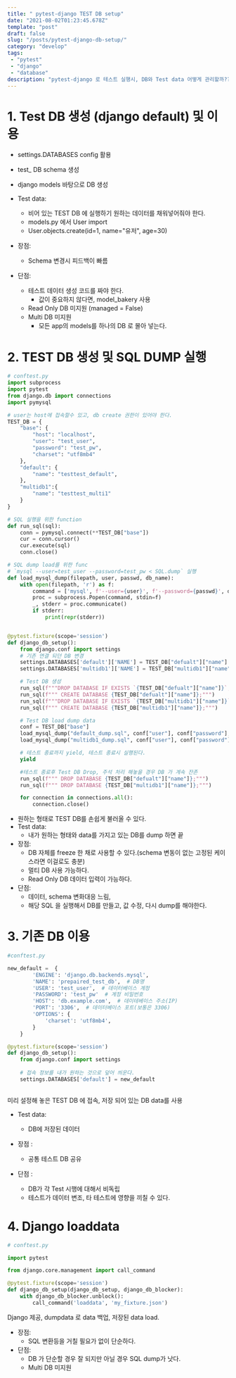 ```yaml
---
title: " pytest-django TEST DB setup"
date: "2021-08-02T01:23:45.678Z"
template: "post"
draft: false
slug: "/posts/pytest-django-db-setup/"
category: "develop"
tags:
 - "pytest"
 - "django"
 - "database"
description: "pytest-django 로 테스트 실행시, DB와 Test data 어떻게 관리할까??"
---
```

# 1. Test DB 생성 (django default) 및 이용

- settings.DATABASES config 활용
- test_<settings Server NAME>  DB schema 생성
- django models 바탕으로 DB 생성
- Test data: 
    - 비어 있는 TEST DB 에 실행하기 원하는 데이터를 채워넣어줘야 한다.
    - models.py 에서 User import
    - User.objects.create(id=1, name="유저", age=30)

- 장점:
    -  Schema 변경시 피드백이 빠름
- 단점: 
    - 테스트 데이터 생성 코드를 짜야 한다.
        - 값이 중요하지 않다면, model_bakery 사용
    - Read Only DB 미지원 (managed = False)
    - Multi DB 미지원
        - 모든 app의 models를 하나의 DB 로 몰아 넣는다.

# 2. TEST DB 생성 및 SQL DUMP 실행

```python
# conftest.py
import subprocess
import pytest
from django.db import connections
import pymysql

# user는 host에 접속할수 있고, db create 권한이 있어야 한다.
TEST_DB = {
    "base": {
        "host": "localhost",
        "user": "test_user",
        "password": "test_pw",
        "charset": "utf8mb4"
    },
    "default": {
        "name": "testtest_default",
    },
    "multidb1":{
        "name": "testtest_multi1"
    }
}

# SQL 실행을 위한 function
def run_sql(sql):
    conn = pymysql.connect(**TEST_DB["base"])
    cur = conn.cursor()
    cur.execute(sql)
    conn.close()

# SQL dump load를 위한 func 
# `mysql --user=test_user --password=test_pw < SQL.dump` 실행
def load_mysql_dump(filepath, user, passwd, db_name):
    with open(filepath, 'r') as f:
        command = ['mysql', f'--user={user}', f'--password={passwd}', db_name]
        proc = subprocess.Popen(command, stdin=f)
        _, stderr = proc.communicate()
        if stderr:
            print(repr(stderr))


@pytest.fixture(scope='session')
def django_db_setup():
    from django.conf import settings
    # 기존 연결 되던 DB 변경
    settings.DATABASES['default']['NAME'] = TEST_DB["defualt"]["name"]
    settings.DATABASES['multidb1']['NAME'] = TEST_DB["multidb1"]["name"]

    # Test DB 생성
    run_sql(f"""DROP DATABASE IF EXISTS `{TEST_DB["defualt"]["name"]}`;""")
    run_sql(f""" CREATE DATABASE {TEST_DB["defualt"]["name"]};""")
    run_sql(f"""DROP DATABASE IF EXISTS `{TEST_DB["multidb1"]["name"]}`;""")
    run_sql(f""" CREATE DATABASE {TEST_DB["multidb1"]["name"]};""")

    # Test DB load dump data
    conf = TEST_DB["base"]
    load_mysql_dump("default_dump.sql", conf["user"], conf["password"], TEST_DB["defualt"]["name"])
    load_mysql_dump("multidb1_dump.sql", conf["user"], conf["password"], TEST_DB["multidb1"]["name"])

    # 테스트 종료까지 yield, 테스트 종료시 실행된다.
    yield

    #테스트 종료후 Test DB Drop, 주석 처리 해놓을 경우 DB 가 계속 잔존
    run_sql(f""" DROP DATABASE {TEST_DB["defualt"]["name"]};""")
    run_sql(f""" DROP DATABASE {TEST_DB["multidb1"]["name"]};""")

    for connection in connections.all():
        connection.close()
```

- 원하는 형태로 TEST DB를 손쉽게 불러올 수 있다.
- Test data:
    - 내가 원하는 형태와 data를 가지고 있는 DB를 dump 하면 끝
- 장점: 
    - DB 자체를 freeze 한 채로 사용할 수 있다.(schema 변동이 없는 고정된 케이스라면 이걸로도 충분)
    - 멀티 DB 사용 가능하다.
    - Read Only DB 데이터 입력이 가능하다. 
- 단점: 
    - 데이터, schema 변화대응 느림, 
    - 해당 SQL 을 실행해서 DB를 만들고, 값 수정, 다시 dump를 해야한다.

# 3. 기존 DB 이용

```python
#conftest.py

new_default =  {
        'ENGINE': 'django.db.backends.mysql',
        'NAME': 'prepaired_test_db',  # DB명
        'USER': 'test_user',  # 데이터베이스 계정
        'PASSWORD': 'test_pw'  # 계정 비밀번호
        'HOST': 'db.example.com',  # 데이테베이스 주소(IP)
        'PORT': '3306',  # 데이터베이스 포트(보통은 3306)
        'OPTIONS': {
            'charset': 'utf8mb4',
        }
    }

@pytest.fixture(scope='session')
def django_db_setup():
    from django.conf import settings
    
    # 접속 정보를 내가 원하는 것으로 덮어 씌운다.
    settings.DATABASES['default'] = new_default
    
```

미리 설정해 놓은 TEST DB 에 접속, 저장 되어 있는 DB data를 사용

- Test data: 
    - DB에 저장된 데이터

- 장점 : 
    - 공통 테스트 DB 공유

- 단점 : 
    - DB가 각 Test 시행에 대해서 비독립
    - 테스트가 데이터 변조, 타 테스트에 영향을 끼칠 수 있다.

# 4. Django loaddata

```python
# conftest.py

import pytest

from django.core.management import call_command

@pytest.fixture(scope='session')
def django_db_setup(django_db_setup, django_db_blocker):
    with django_db_blocker.unblock():
        call_command('loaddata', 'my_fixture.json')
```

Django 제공, dumpdata 로 data 백업, 저장된 data load.

- 장점:
    - SQL 변환등을 거칠 필요가 없이 단순하다.
- 단점: 
    - DB 가 단순할 경우 잘 되지만 아닐 경우 SQL dump가 낫다.
    - Multi DB 미지원